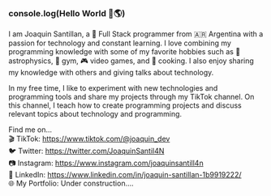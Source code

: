 ### console.log(Hello World 👋🌎)

I am Joaquin Santillan, a 🚀 Full Stack programmer from 🇦🇷 Argentina with a passion for technology and constant learning. I love combining my programming knowledge with some of my favorite hobbies such as 🌌 astrophysics, 💪 gym, 🎮 video games, and 🍳 cooking. I also enjoy sharing my knowledge with others and giving talks about technology.

In my free time, I like to experiment with new technologies and programming tools and share my projects through my TikTok channel. On this channel, I teach how to create programming projects and discuss relevant topics about technology and programming.

Find me on...<br>
🎬 TikTok: https://www.tiktok.com/@joaquin_dev<br>
🐦 Twitter: https://twitter.com/JoaquinSantil4N<br>
📷 Instagram: https://www.instagram.com/joaquinsantill4n<br>
💼 LinkedIn: https://www.linkedin.com/in/joaquin-santillan-1b9919222/<br>
🌐 My Portfolio: Under construction....
